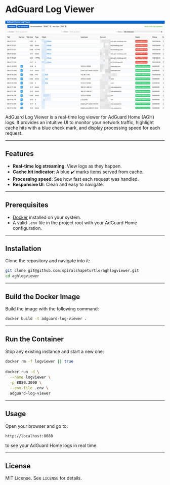 # AdGuard Log Viewer

![Demo Screenshot](assets/overview.png)

AdGuard Log Viewer is a real-time log viewer for AdGuard Home (AGH) logs. It provides an intuitive UI to monitor your network traffic, highlight cache hits with a blue check mark, and display processing speed for each request.

---

## Features

- **Real-time log streaming**: View logs as they happen.
- **Cache hit indicator**: A blue ✔️ marks items served from cache.
- **Processing speed**: See how fast each request was handled.
- **Responsive UI**: Clean and easy to navigate.

---

## Prerequisites

- [Docker](https://www.docker.com/) installed on your system.
- A valid `.env` file in the project root with your AdGuard Home configuration.

---

## Installation

Clone the repository and navigate into it:

```bash
git clone git@github.com:spiralshapeturtle/aghlogviewer.git
cd aghlogviewer
```

---

## Build the Docker Image

Build the image with the following command:

```bash
docker build -t adguard-log-viewer .
```

---

## Run the Container

Stop any existing instance and start a new one:

```bash
docker rm -f logviewer || true

docker run -d \
  --name logviewer \
  -p 8080:3000 \
  --env-file .env \
  adguard-log-viewer
```

---

## Usage

Open your browser and go to:

```
http://localhost:8080
```

to see your AdGuard Home logs in real time.

---

## License

MIT License. See `LICENSE` for details.

